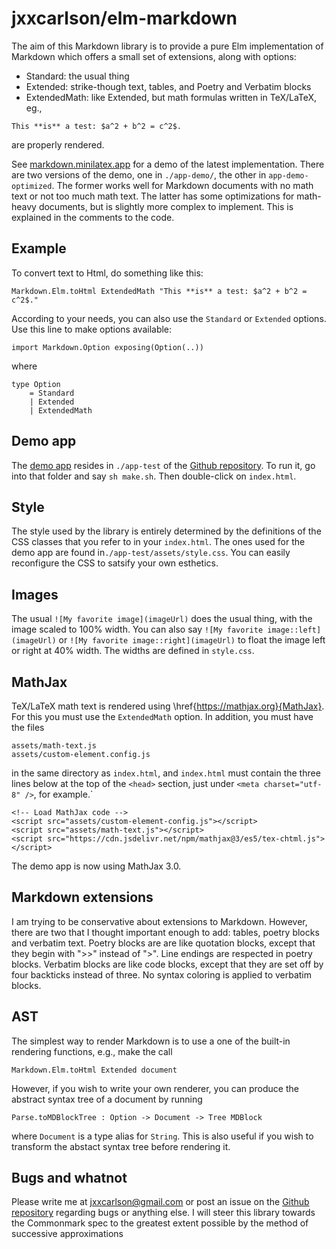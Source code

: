 
# jxxcarlson/elm-markdown


The aim of this Markdown library is
to provide a pure Elm implementation of Markdown
which offers a small set of extensions, along with options:

- Standard: the usual thing
- Extended: strike-though text, tables, and Poetry and Verbatim blocks
- ExtendedMath: like Extended, but math formulas written in
TeX/LaTeX, eg.,
```
This **is** a test: $a^2 + b^2 = c^2$.
```
are properly rendered.


See [markdown.minilatex.app](https://markdown.minilatex.app)
for a demo of the latest implementation.  There are two versions
of the demo, one in  `./app-demo/`, the other in `app-demo-optimized`.
The former works well for Markdown documents with no math text or not
too much math text.  The latter has some optimizations for math-heavy 
documents, but is slightly more complex to implement.  This is explained
in the comments to the code.

## Example

To convert text to Html, do something like this:

```
Markdown.Elm.toHtml ExtendedMath "This **is** a test: $a^2 + b^2 = c^2$."
```

According to your needs, you can also use the
`Standard` or `Extended` options.  Use this line
to make options available:

```
import Markdown.Option exposing(Option(..))
```

where

```
type Option
    = Standard
    | Extended
    | ExtendedMath
```

## Demo app

The [demo app](https://markdown.minilatex.app) resides in `./app-test` of the
[Github repository](https://github.com/jxxcarlson/elm-markdown).
To run
it, go into that folder and say `sh make.sh`.  Then
double-click on `index.html`.

## Style

The style used by the library is entirely determined by the
definitions of the CSS classes that you refer to in your
`index.html`.  The ones used for the demo app are found
in`./app-test/assets/style.css`. 
You can easily reconfigure the CSS to satsify your
own esthetics.

## Images

The usual `![My favorite image](imageUrl)` does the usual thing, with the image 
scaled to 100% width. You can 
also say `![My favorite image::left](imageUrl)` or 
`![My favorite image::right](imageUrl)` to float the image left or right at 
40% width. The widths are defined in `style.css`.

## MathJax

TeX/LaTeX math text is rendered using \href{https://mathjax.org}{MathJax}.
For this you must use the `ExtendedMath` option.  In addition,
you must have the files

```
assets/math-text.js
assets/custom-element.config.js
```

in the same directory as `index.html`, and `index.html` must
contain the three lines below at the top of the `<head>` section, just
under `<meta charset="utf-8" />`, for example.`

```
<!-- Load MathJax code -->
<script src="assets/custom-element-config.js"></script>
<script src="assets/math-text.js"></script>
<script src="https://cdn.jsdelivr.net/npm/mathjax@3/es5/tex-chtml.js"></script>
```

The demo app is now using MathJax 3.0.

## Markdown extensions

I am trying to be conservative about extensions to
Markdown.  However, there are two that I thought
important enough to add: tables, poetry blocks and verbatim text.
Poetry blocks are
are like quotation blocks, except that they begin
with ">>" instead of ">".  Line endings are respected
in poetry blocks.  Verbatim blocks are like code blocks,
except that they are set off by four backticks instead of
three.  No syntax coloring is applied to verbatim blocks.


## AST

The simplest way to render Markdown is to use a one of the built-in
rendering functions, e.g., make the call

```
Markdown.Elm.toHtml Extended document
```
 
However, if you 
wish to write your own renderer, you can produce the abstract syntax
tree of a document by running 

```
Parse.toMDBlockTree : Option -> Document -> Tree MDBlock
```

where `Document` is a type alias for `String`.  This is also
useful if you wish to transform the abstact syntax tree before 
rendering it.

## Bugs and whatnot

Please write me at jxxcarlson@gmail.com or post an
issue on the [Github repository](https://github.com/jxxcarlson/elm-markdown)
regarding bugs or anything else. I will steer
this library towards the Commonmark spec to the greatest
extent possible by the method of successive approximations
